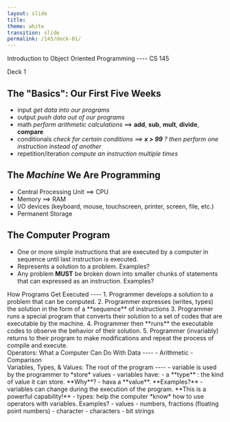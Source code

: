 ```yaml
---
layout: slide
title: 
theme: white
transition: slide
permalink: /145/deck-01/
---
```


<section data-markdown>
Introduction to Object Oriented Programming
----
CS 145

Deck 1
</section>

<section data-markdown>

The "Basics": Our First Five Weeks
----
- input *get data into our programs*
- output *push data out of our programs*
- math *perform arithmetic calculations* ==> **add**, **sub**, **mult**, **divide**, **compare**
- conditionals *check for certain conditions ==> **x > 99** ? then perform one instruction instead of another*
- repetition/iteration *compute an instruction multiple times*

</section>

<section data-markdown>

The *Machine* We Are Programming
----
- Central Processing Unit ==> CPU
- Memory ==> RAM
- I/O devices (keyboard, mouse, touchscreen, printer, screen, file, etc.)
- Permanent Storage

</section>

<section data-markdown>

The Computer Program
----
- One or more simple instructions that are executed by a computer in sequence until last instruction is executed.
- Represents a solution to a problem. Examples?
- Any problem **MUST** be broken down into smaller chunks of statements that can expressed as an instruction. Examples?

</section>

<section data-markdown>
How Programs Get Executed
----
1. Programmer develops a solution to a problem that can be computed.
2. Programmer expresses (writes, types) the solution in the form of a **sequence** of instructions
3. Programmer runs a special program that converts their solution to a set of codes that are executable by the machine.
4. Programmer then **runs** the executable codes to observe the behavior of their solution.
5. Programmer (invariably) returns to their program to make modifications and repeat the process of compile and execute.

</section>

<section data-markdown>
Operators: What a Computer Can Do With Data
----
- Arithmetic
- Comparison

</section>

<section data-markdown>
Variables, Types, & Values: The root of the program
----
- variable is used by the programmer to *store* values
- variables have:
	- a **type** : the kind of value it can store. **Why**? 
	- hava a **value**. **Examples?**
	- variables can change during the execution of the program. **This is a powerful capability!**
- types: help the computer *know* how to use operators with variables. Examples?
- values
	- numbers, fractions (floating point numbers)
	- character
	- characters
	- bit strings

</section>











